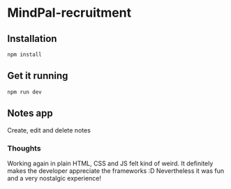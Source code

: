 # MindPal-recruitment

## Installation

```
npm install
```

## Get it running

```
npm run dev
```

## Notes app

Create, edit and delete notes

### Thoughts

Working again in plain HTML, CSS and JS felt kind of weird. It definitely makes the developer appreciate the frameworks :D Nevertheless it was fun and a very nostalgic experience!
